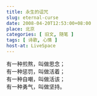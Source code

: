 ```yaml
---
title: 永生的诅咒
slug: eternal-curse
date: 2008-04-20T12:53:00+08:00
place: 北京
categories: [ 旧文, 随笔 ]
tags: [ 诗歌, 心情 ]
host-at: LiveSpace
---
```

有一种煎熬，叫做思念；<br>
有一种惩罚，叫做活着；<br>
有一种自嘲，叫做活该；<br>
有一种勇气，叫做坚持。<br>
